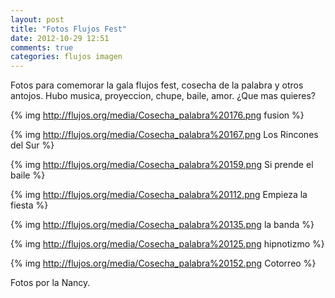 ```yaml
---
layout: post
title: "Fotos Flujos Fest"
date: 2012-10-29 12:51
comments: true
categories: flujos imagen
---
```


Fotos para comemorar la gala flujos fest, cosecha de la palabra y otros antojos. Hubo musica, proyeccion, chupe, baile, amor. ¿Que mas quieres?

{% img http://flujos.org/media/Cosecha_palabra%20176.png fusion %}

<!-- more -->

{% img http://flujos.org/media/Cosecha_palabra%20167.png Los Rincones del Sur %}

{% img http://flujos.org/media/Cosecha_palabra%20159.png Si prende el baile %}

{% img http://flujos.org/media/Cosecha_palabra%20112.png Empieza la fiesta %}

{% img http://flujos.org/media/Cosecha_palabra%20135.png la banda %}

{% img http://flujos.org/media/Cosecha_palabra%20125.png hipnotizmo %}

{% img http://flujos.org/media/Cosecha_palabra%20152.png Cotorreo %}

Fotos por la Nancy.
